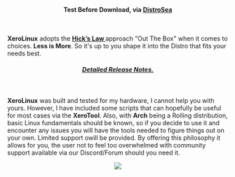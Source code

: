 <br/>

#### <center>Test Before Download, via **<a href="https://distrosea.com/start/xerolinux-KDE-default/" target="_blank" rel="noreferrer"> DistroSea </a>**</center>
<br/>

**XeroLinux** adopts the **<a href="https://www.interaction-design.org/literature/article/hick-s-law-making-the-choice-easier-for-users" target="_blank" rel="noreferrer"> Hick’s Law </a>** approach "Out The Box" when it comes to choices. **Less is More**. So it's up to you shape it into the Distro that fits your needs best.

##### <center><a href="https://forum.xerolinux.xyz/thread-4.html" target="_blank">Detailed Release Notes.</a></center>
<br />

**XeroLinux** was built and tested for my hardware, I cannot help you with yours. However, I have included some scripts that can hopefully be useful for most cases via the **XeroTool**. Also, with **Arch** being a Rolling distribution, basic Linux fundamentals should be known, so if you decide to use it and encounter any issues you will have the tools needed to figure things out on your own. Limited support owill be provided. By offering this philosophy it allows for you, the user not to feel too overwhelmed with community support available via our Discord/Forum should you need it.<br />

<center> <img src="https://img.shields.io/sourceforge/dw/xerolinux.svg?style=for-the-badge&color=FD729A&labelColor=3A4986"> </center>
